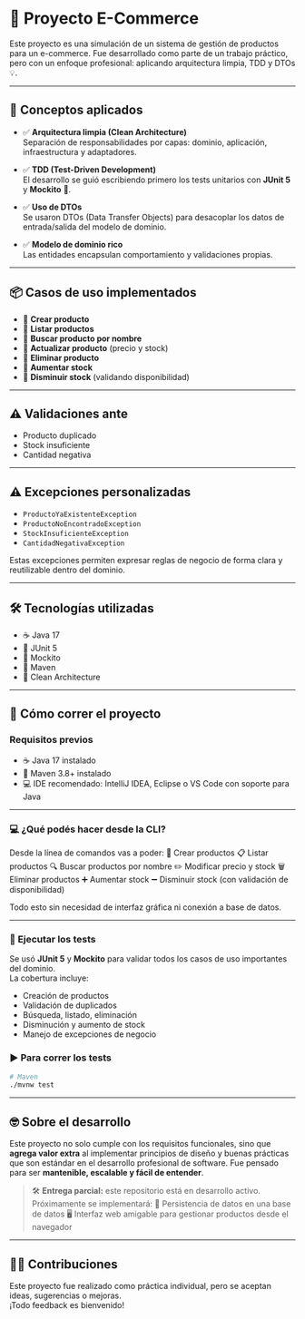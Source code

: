 # 🛒 Proyecto E-Commerce

Este proyecto es una simulación de un sistema de gestión de productos para un e-commerce. Fue desarrollado como parte de un trabajo práctico, pero con un enfoque profesional: aplicando arquitectura limpia, TDD y DTOs 💡.

---

## 🧠 Conceptos aplicados

- ✅ **Arquitectura limpia (Clean Architecture)**  
  Separación de responsabilidades por capas: dominio, aplicación, infraestructura y adaptadores.

- ✅ **TDD (Test-Driven Development)**  
  El desarrollo se guió escribiendo primero los tests unitarios con **JUnit 5** y **Mockito** 🧪.

- ✅ **Uso de DTOs**  
  Se usaron DTOs (Data Transfer Objects) para desacoplar los datos de entrada/salida del modelo de dominio.

- ✅ **Modelo de dominio rico**  
  Las entidades encapsulan comportamiento y validaciones propias.

---

## 📦 Casos de uso implementados

- 📌 **Crear producto**
- 📌 **Listar productos**
- 📌 **Buscar producto por nombre**
- 📌 **Actualizar producto** (precio y stock)
- 📌 **Eliminar producto**
- 📌 **Aumentar stock**
- 📌 **Disminuir stock** (validando disponibilidad)

---

## ⚠️ Validaciones ante

- Producto duplicado
- Stock insuficiente
- Cantidad negativa

---

## ⚠️ Excepciones personalizadas

- `ProductoYaExistenteException`
- `ProductoNoEncontradoException`
- `StockInsuficienteException`
- `CantidadNegativaException`

Estas excepciones permiten expresar reglas de negocio de forma clara y reutilizable dentro del dominio.

---

## 🛠️ Tecnologías utilizadas

- ☕ Java 17  
- 🧪 JUnit 5  
- 🧰 Mockito  
- 🔧 Maven
- 🧱 Clean Architecture  

---

## 🚀 Cómo correr el proyecto

### Requisitos previos

- ☕ Java 17 instalado
- 🔧 Maven 3.8+ instalado
- 💻 IDE recomendado: IntelliJ IDEA, Eclipse o VS Code con soporte para Java
---

### 💻 ¿Qué podés hacer desde la CLI?
Desde la línea de comandos vas a poder:
📌 Crear productos
📋 Listar productos
🔍 Buscar productos por nombre
✏️ Modificar precio y stock
🗑️ Eliminar productos
➕ Aumentar stock
➖ Disminuir stock (con validación de disponibilidad)

Todo esto sin necesidad de interfaz gráfica ni conexión a base de datos.

---
### 🧪 Ejecutar los tests

Se usó **JUnit 5** y **Mockito** para validar todos los casos de uso importantes del dominio.  
La cobertura incluye:

- Creación de productos
- Validación de duplicados
- Búsqueda, listado, eliminación
- Disminución y aumento de stock
- Manejo de excepciones de negocio

### ▶️ Para correr los tests

```bash
# Maven
./mvnw test
```
---

## 🤓 Sobre el desarrollo

Este proyecto no solo cumple con los requisitos funcionales, sino que **agrega valor extra** al implementar principios de diseño y buenas prácticas que son estándar en el desarrollo profesional de software. Fue pensado para ser **mantenible, escalable y fácil de entender**.

> 🛠️ **Entrega parcial:** este repositorio está en desarrollo activo.  
> Próximamente se implementará:
> 💾 Persistencia de datos en una base de datos
> 🖥️ Interfaz web amigable para gestionar productos desde el navegador


---

## 🙋‍♀️ Contribuciones

Este proyecto fue realizado como práctica individual, pero se aceptan ideas, sugerencias o mejoras.  
¡Todo feedback es bienvenido!

